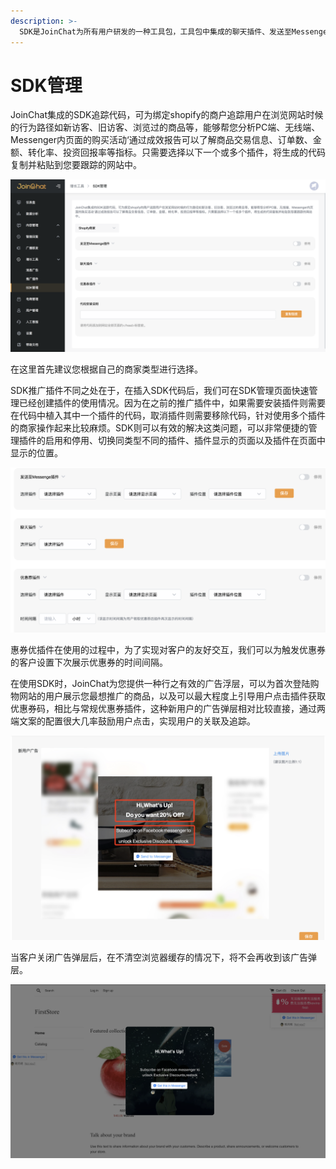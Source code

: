 ```yaml
---
description: >-
  SDK是JoinChat为所有用户研发的一种工具包，工具包中集成的聊天插件、发送至Messenger插件、优惠券插件以及用户行为追踪等工具，只需将SDK代码安装到您的网站中，即可实现轻松管理各位插件，捕捉用户行为实现精准营销
---
```


# SDK管理

JoinChat集成的SDK追踪代码，可为绑定shopify的商户追踪用户在浏览网站时候的行为路径如新访客、旧访客、浏览过的商品等，能够帮您分析PC端、无线端、Messenger内页面的购买活动‘通过成效报告可以了解商品交易信息、订单数、金额、转化率、投资回报率等指标。只需要选择以下一个或多个插件，将生成的代码复制并粘贴到您要跟踪的网站中。

![SDK&#x7BA1;&#x7406;](../../.gitbook/assets/image%20%2866%29.png)

在这里首先建议您根据自己的商家类型进行选择。

SDK推广插件不同之处在于，在插入SDK代码后，我们可在SDK管理页面快速管理已经创建插件的使用情况。因为在之前的推广插件中，如果需要安装插件则需要在代码中植入其中一个插件的代码，取消插件则需要移除代码，针对使用多个插件的商家操作起来比较麻烦。SDK则可以有效的解决这类问题，可以非常便捷的管理插件的启用和停用、切换同类型不同的插件、插件显示的页面以及插件在页面中显示的位置。

![SDK&#x914D;&#x7F6E;](../../.gitbook/assets/image%20%28144%29.png)

惠券优插件在使用的过程中，为了实现对客户的友好交互，我们可以为触发优惠券的客户设置下次展示优惠券的时间间隔。

在使用SDK时，JoinChat为您提供一种行之有效的广告浮层，可以为首次登陆购物网站的用户展示您最想推广的商品，以及可以最大程度上引导用户点击插件获取优惠券码，相比与常规优惠券插件，这种新用户的广告弹层相对比较直接，通过两端文案的配置很大几率鼓励用户点击，实现用户的关联及追踪。

![&#x65B0;&#x7528;&#x6237;&#x5E7F;&#x544A;](../../.gitbook/assets/image%20%2813%29.png)

当客户关闭广告弹层后，在不清空浏览器缓存的情况下，将不会再收到该广告弹层。

![&#x5B9E;&#x9645;&#x6548;&#x679C;](../../.gitbook/assets/image.png)





